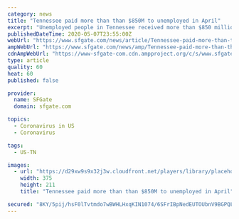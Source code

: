 ```yaml
---
category: news
title: "Tennessee paid more than than $850M to unemployed in April"
excerpt: "Unemployed people in Tennessee received more than $850 million in benefits in April, state officials said, as the number of jobless surged with employers letting go hundreds of thousands of workers during the new coronavirus outbreak response."
publishedDateTime: 2020-05-07T23:55:00Z
webUrl: "https://www.sfgate.com/news/article/Tennessee-paid-more-than-than-850M-to-unemployed-15253881.php"
ampWebUrl: "https://www.sfgate.com/news/amp/Tennessee-paid-more-than-than-850M-to-unemployed-15253881.php"
cdnAmpWebUrl: "https://www-sfgate-com.cdn.ampproject.org/c/s/www.sfgate.com/news/amp/Tennessee-paid-more-than-than-850M-to-unemployed-15253881.php"
type: article
quality: 60
heat: 60
published: false

provider:
  name: SFGate
  domain: sfgate.com

topics:
  - Coronavirus in US
  - Coronavirus

tags:
  - US-TN

images:
  - url: "https://d29xw9s9x32j3w.cloudfront.net/players/library/placeholder.png"
    width: 375
    height: 211
    title: "Tennessee paid more than than $850M to unemployed in April"

secured: "8KY/5pij/hsF0lTvtmdo7wBWHLHxqKIN1074/6SFrIBpNedEUTOUbnV9BGPQLsoIIWp8r4LbaS+ofps47DkRU+Y6/AwZW3fz+7wtM7cb3A0NmC+wsat1jcCPhSqw+n5tUbWnRrN55YW9wnml5TZqLLD4R/Um/d5qWsH+kxDL6FnMpKtjnGV0sclIXWHj3vYzphs9PEc38++gldVwpx2Ey7cY1Uz4ggZ2o3zFVwoFFr6ASGKK3tKVNPXbMHobn0KyLALEU1aaeeoZ7u/oi4NjwZqt+ZJopq2Ek7M8oHCUVkaHoeJwHj8j5zwn5wFhGa9S;GuK5icI35xVCHw/KTgd7jQ=="
---
```


